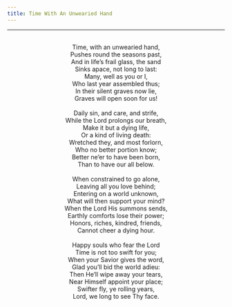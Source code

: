 ```yaml
---
title: Time With An Unwearied Hand
---
```


---
<center>
<br/>
Time, with an unwearied hand,<br/>
Pushes round the seasons past,<br/>
And in life’s frail glass, the sand<br/>
Sinks apace, not long to last:<br/>
Many, well as you or I,<br/>
Who last year assembled thus;<br/>
In their silent graves now lie,<br/>
Graves will open soon for us!<br/>
<br/>
Daily sin, and care, and strife,<br/>
While the Lord prolongs our breath,<br/>
Make it but a dying life,<br/>
Or a kind of living death:<br/>
Wretched they, and most forlorn,<br/>
Who no better portion know;<br/>
Better ne’er to have been born,<br/>
Than to have our all below.<br/>
<br/>
When constrained to go alone,<br/>
Leaving all you love behind;<br/>
Entering on a world unknown,<br/>
What will then support your mind?<br/>
When the Lord His summons sends,<br/>
Earthly comforts lose their power;<br/>
Honors, riches, kindred, friends,<br/>
Cannot cheer a dying hour.<br/>
<br/>
Happy souls who fear the Lord<br/>
Time is not too swift for you;<br/>
When your Savior gives the word,<br/>
Glad you’ll bid the world adieu:<br/>
Then He’ll wipe away your tears,<br/>
Near Himself appoint your place;<br/>
Swifter fly, ye rolling years,<br/>
Lord, we long to see Thy face.<br/>

</center>